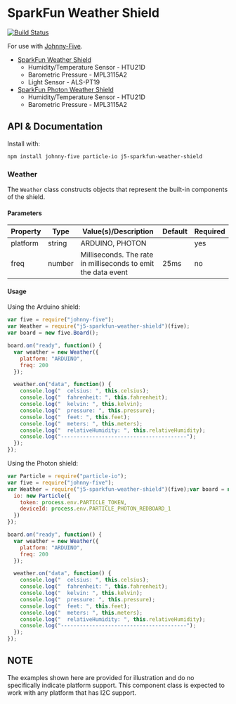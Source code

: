# SparkFun Weather Shield


[![Build Status](https://travis-ci.org/rwaldron/j5-sparkfun-weather-shield.svg?branch=master)](https://travis-ci.org/rwaldron/j5-sparkfun-weather-shield)

For use with [Johnny-Five](https://github.com/rwaldron/johnny-five).


- [SparkFun Weather Shield](https://www.sparkfun.com/products/12081)
  + Humidity/Temperature Sensor - HTU21D
  + Barometric Pressure - MPL3115A2
  + Light Sensor - ALS-PT19
- [SparkFun Photon Weather Shield](https://www.sparkfun.com/products/13630)
  + Humidity/Temperature Sensor - HTU21D
  + Barometric Pressure - MPL3115A2

## API & Documentation

Install with: 

```
npm install johnny-five particle-io j5-sparkfun-weather-shield
```


### Weather 

The `Weather` class constructs objects that represent the built-in components of the shield.

#### Parameters

| Property   | Type      | Value(s)/Description      | Default | Required |
|------------|-----------|---------------------------|---------|----------|
| platform   | string    | ARDUINO, PHOTON           |         | yes      |
| freq       | number    | Milliseconds. The rate in milliseconds to emit the data event |    25ms     | no      |

#### Usage

Using the Arduino shield: 

```js
var five = require("johnny-five");
var Weather = require("j5-sparkfun-weather-shield")(five);
var board = new five.Board();

board.on("ready", function() {
  var weather = new Weather({
    platform: "ARDUINO",
    freq: 200
  });

  weather.on("data", function() {
    console.log("  celsius: ", this.celsius);
    console.log("  fahrenheit: ", this.fahrenheit);
    console.log("  kelvin: ", this.kelvin);
    console.log("  pressure: ", this.pressure);
    console.log("  feet: ", this.feet);
    console.log("  meters: ", this.meters);
    console.log("  relativeHumidity: ", this.relativeHumidity);
    console.log("----------------------------------------");
  });
});
```


Using the Photon shield: 

```js
var Particle = require("particle-io");
var five = require("johnny-five");
var Weather = require("j5-sparkfun-weather-shield")(five);var board = new five.Board({
  io: new Particle({
    token: process.env.PARTICLE_TOKEN,
    deviceId: process.env.PARTICLE_PHOTON_REDBOARD_1
  })
});

board.on("ready", function() {
  var weather = new Weather({
    platform: "ARDUINO",
    freq: 200
  });

  weather.on("data", function() {
    console.log("  celsius: ", this.celsius);
    console.log("  fahrenheit: ", this.fahrenheit);
    console.log("  kelvin: ", this.kelvin);
    console.log("  pressure: ", this.pressure);
    console.log("  feet: ", this.feet);
    console.log("  meters: ", this.meters);
    console.log("  relativeHumidity: ", this.relativeHumidity);
    console.log("----------------------------------------");
  });
});
```




## NOTE

The examples shown here are provided for illustration and do no specifically indicate platform support. This component class is expected to work with any platform that has I2C support. 
